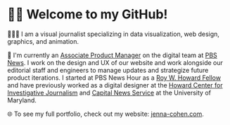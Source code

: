 # 👋🏼 Welcome to my GitHub!

👩🏻‍💻 I am a visual journalist specializing in data visualization, web design, graphics, and animation.

📰 I'm currently an [Associate Product Manager](https://www.pbs.org/newshour/author/jenna-cohen) on the digital team at [PBS News](https://www.pbs.org/newshour/). I work on the design and UX of our website and work alongside our editorial staff and engineers to manage updates and strategize future product iterations. I started at PBS News Hour as a [Roy W. Howard Fellow](https://scripps.com/fund/news/scripps-howard-foundation-announces-newest-class-of-roy-w-howard-fellows/) and have previously worked as a digital designer at the [Howard Center for Investigative Journalism](https://merrill.umd.edu/howard-center-for-investigative-journalism) and [Capital News Service](https://cnsmaryland.org/) at the University of Maryland.

🌐 To see my full portfolio, check out my website: [jenna-cohen.com](https://jenna-cohen.com/).
